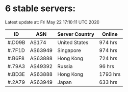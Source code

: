 # 6 stable servers:

Latest update at: Fri May 22 17:10:11 UTC 2020

| ID | ASN | Server Country | Online |
| -- | --- | -------------- | ------ |
| #.D09B | AS174 | United States | 974 hrs |
| #.7F1D | AS63949 | Singapore | 974 hrs |
| #.B6F8 | AS63888 | Hong Kong | 724 hrs |
| #.79A3 | AS49392 | Russia | 96 hrs |
| #.BD3E | AS63888 | Hong Kong | 1793 hrs |
| #.2A79 | AS63949 | Japan | 633 hrs |

